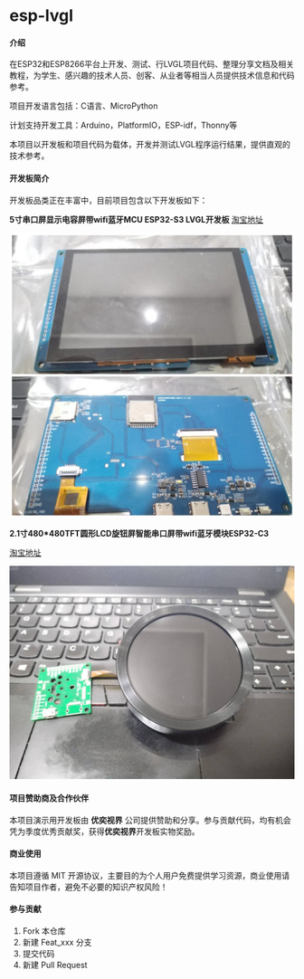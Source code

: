 # esp-lvgl

#### 介绍

在ESP32和ESP8266平台上开发、测试、行LVGL项目代码、整理分享文档及相关教程，为学生、感兴趣的技术人员、创客、从业者等相当人员提供技术信息和代码参考。

项目开发语言包括：C语言、MicroPython

计划支持开发工具：Arduino，PlatformIO，ESP-idf，Thonny等

本项目以开发板和项目代码为载体，开发并测试LVGL程序运行结果，提供直观的技术参考。

#### 开发板简介

开发板品类正在丰富中，目前项目包含以下开发板如下：

 **5寸串口屏显示电容屏带wifi蓝牙MCU ESP32-S3 LVGL开发板** [淘宝地址](https://item.taobao.com/item.htm?abbucket=13&id=798848483330&ns=1&priceTId=213e37f817176722778368647ef13c&spm=a21n57.1.item.1.3add523ckCH6Eg)

![5寸串口屏显示电容屏带wifi蓝牙MCU ESP32-S3 LVGL开发板](image/%E5%BE%AE%E4%BF%A1%E5%9B%BE%E7%89%87_20240606190540.jpg)


 **2.1寸480*480TFT圆形LCD旋钮屏智能串口屏带wifi蓝牙模块ESP32-C3** 

[淘宝地址](https://item.taobao.com/item.htm?id=720034878786&spm=a1z10.1-c-s.w4023-23954068088.10.27ac1ecd8jserj)


![2.1寸480*480TFT圆形LCD旋钮屏智能串口屏带wifi蓝牙模块ESP32-C3](image/%E5%BE%AE%E4%BF%A1%E5%9B%BE%E7%89%87_20240606190550.jpg)
#### 项目赞助商及合作伙伴

本项目演示用开发板由 **优奕视界** 公司提供赞助和分享。参与贡献代码，均有机会凭为季度优秀贡献奖，获得**优奕视界**开发板实物奖励。

#### 商业使用

本项目遵循 MIT 开源协议，主要目的为个人用户免费提供学习资源，商业使用请告知项目作者，避免不必要的知识产权风险！

#### 参与贡献

1.  Fork 本仓库
2.  新建 Feat_xxx 分支
3.  提交代码
4.  新建 Pull Request



